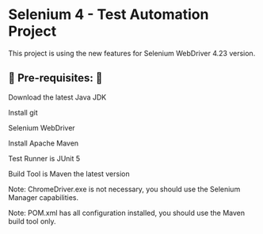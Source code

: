 # Selenium 4 - Test Automation Project

This project is using the new features for Selenium WebDriver 4.23 version.


## 🏀 Pre-requisites: 🏀

Download the latest Java JDK 

Install git 

Selenium WebDriver 

Install Apache Maven 

Test Runner is JUnit 5 

Build Tool is Maven the latest version

Note: ChromeDriver.exe is not necessary, you should use the Selenium Manager capabilities.

Note: POM.xml has all configuration installed, you should use the Maven build tool only.
